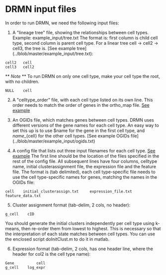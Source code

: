 # DRMN input files

In order to run DRMN, we need the following input files: 

1. A "lineage tree" file, showing the relationships between cell types.
Example: example_input/tree.txt
The format is: first column is child cell type, second column is parent cell type.
For a linear tree cell -> cell2 -> cell3, the tree is. [See example tree] (../blob/master/example_input/tree.txt):
```
cell2   cell
cell3   cell2
```

  ** _Note_ ** To run DRMN on only one cell type, make your cell type the root, with no children.
```
NULL    cell
```

2. A "celltype_order" file, with each cell type listed on its own line. This order needs to match the order of genes in the ortho_map file. [See example](../blob/master/example_input/order.txt)

3. An OGIDs file, which matches genes between cell types. DRMN uses different versions of the gene names for each cell type. An easy way to set this up is to use $name for the gene in the first cell type, and ${name}\_${cell} for the other cell types.
[See example OGIDs file] (../blob/master/example_input/ogids.txt)

4. A config file that lists out three input filenames for each cell type. [See example](../blob/master/example_input/atac_qmotif_chromatin_9marks_k7/config.txt)
The first line should be the location of the files specified in the rest of the config file.
All subsequent lines have four columns, celltype name, initial clusterassignment file, the expression file and the feature file. The format is (tab delimited), each cell type-specific file needs to use the cell type-specific names for genes, matching the names in the OGIDs file:
```
cell    initial_clusterassign.txt     expression_file.txt    feature_data.txt
```

 5. Cluster assignment format (tab-delim, 2 cols, no header):
```
g_cell    cID
```
   You should generate the initial clusters independently per cell type using k-means, then re-order them from lowest to highest. This is necessary so that the interpretation of each state matches between cell types. You can use the enclosed script doInitClust.m to do it in matlab.

  6. Expression format (tab-delim, 2 cols, has one header line, where the header for col2 is the cell type name):
```
Gene          cell
g_cell    log_expr
```
